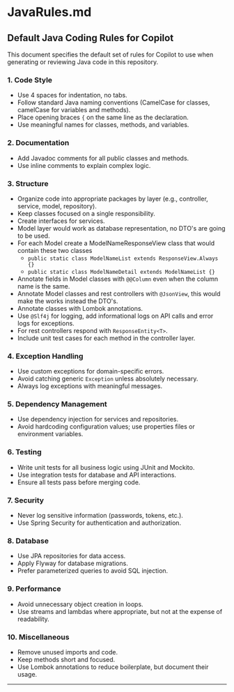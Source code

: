 # JavaRules.md

## Default Java Coding Rules for Copilot

This document specifies the default set of rules for Copilot to use when generating or reviewing Java code in this repository.

### 1. Code Style
- Use 4 spaces for indentation, no tabs.
- Follow standard Java naming conventions (CamelCase for classes, camelCase for variables and methods).
- Place opening braces `{` on the same line as the declaration.
- Use meaningful names for classes, methods, and variables.

### 2. Documentation
- Add Javadoc comments for all public classes and methods.
- Use inline comments to explain complex logic.

### 3. Structure
- Organize code into appropriate packages by layer (e.g., controller, service, model, repository).
- Keep classes focused on a single responsibility.
- Create interfaces for services.
- Model layer would work as database representation, no DTO's are going to be used.
- For each Model create a ModelNameResponseView class that would contain these two classes
  - `public static class ModelNameList extends ResponseView.Always {}`
  - `public static class ModelNameDetail extends ModelNameList {}`
- Annotate fields in Model classes with `@@Column` even when the column name is the same.
- Annotate Model classes and rest controllers with `@JsonView`, this would make the works instead the DTO's.
- Annotate classes with Lombok annotations.
- Use `@Slf4j` for logging, add informational logs on API calls and error logs for exceptions.
- For rest controllers respond with `ResponseEntity<T>`.
- Include unit test cases for each method in the controller layer.

### 4. Exception Handling
- Use custom exceptions for domain-specific errors.
- Avoid catching generic `Exception` unless absolutely necessary.
- Always log exceptions with meaningful messages.

### 5. Dependency Management
- Use dependency injection for services and repositories.
- Avoid hardcoding configuration values; use properties files or environment variables.

### 6. Testing
- Write unit tests for all business logic using JUnit and Mockito.
- Use integration tests for database and API interactions.
- Ensure all tests pass before merging code.

### 7. Security
- Never log sensitive information (passwords, tokens, etc.).
- Use Spring Security for authentication and authorization.

### 8. Database
- Use JPA repositories for data access.
- Apply Flyway for database migrations.
- Prefer parameterized queries to avoid SQL injection.

### 9. Performance
- Avoid unnecessary object creation in loops.
- Use streams and lambdas where appropriate, but not at the expense of readability.

### 10. Miscellaneous
- Remove unused imports and code.
- Keep methods short and focused.
- Use Lombok annotations to reduce boilerplate, but document their usage.

---
